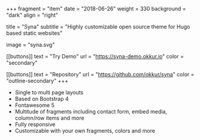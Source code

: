 +++
fragment = "item"
date = "2018-06-26"
weight = 330
background = "dark"
align = "right"

title = "Syna"
subtitle = "Highly customizable open source theme for Hugo based static websites"

image = "syna.svg"

[[buttons]]
  text = "Try Demo"
  url = "https://syna-demo.okkur.io"
  color = "secondary"

[[buttons]]
  text = "Repository"
  url = "https://github.com/okkur/syna"
  color = "outline-secondary"
+++

* Single to multi page layouts
* Based on Bootstrap 4
* Fontawesome 5
* Multitude of fragments including contact form, embed media, column/row items and more
* Fully responsive
* Customizable with your own fragments, colors and more
